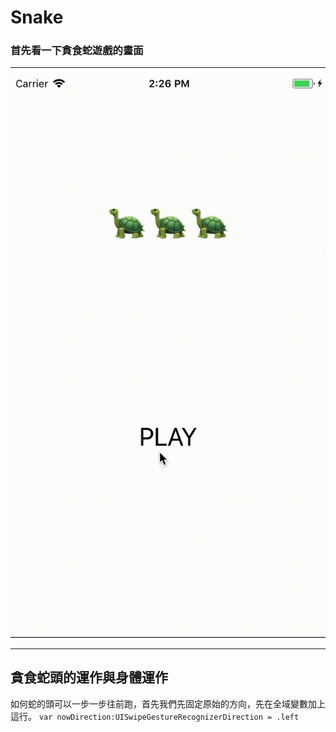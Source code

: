 # Snake
### 首先看一下貪食蛇遊戲的畫面
***
![image](https://github.com/Yen-Chen/Snake/blob/master/未命名.gif)
***

## 貪食蛇頭的運作與身體運作
如何蛇的頭可以一步一步往前跑，首先我們先固定原始的方向，先在全域變數加上這行。
  `var nowDirection:UISwipeGestureRecognizerDirection = .left`
